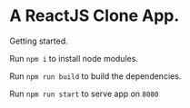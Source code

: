# A ReactJS Clone App.

Getting started.

Run `npm i` to install node modules.

Run `npm run build` to build the dependencies.

Run `npm run start` to serve app on `8080`
